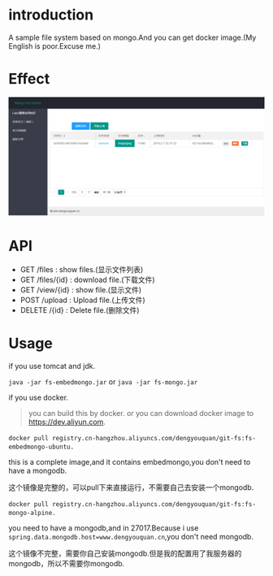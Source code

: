 # introduction
A sample file system based on mongo.And you can get docker image.(My English is poor.Excuse me.)
# Effect
![show result](images/mongo-fs.png)
# API
+ GET /files : show files.(显示文件列表)
+ GET /files/{id} : download file.(下载文件)
+ GET /view/{id} : show file.(显示文件)
+ POST /upload : Upload file.(上传文件)
+ DELETE /{id} : Delete file.(删除文件)

# Usage
if you use tomcat and jdk.

`java -jar fs-embedmongo.jar`
or
`java -jar fs-mongo.jar`

if you use docker.
>you can build this by docker.
or you can download docker image to <https://dev.aliyun.com>.

`docker pull registry.cn-hangzhou.aliyuncs.com/dengyouquan/git-fs:fs-embedmongo-ubuntu.`

this is a complete image,and it contains embedmongo,you don't need to have a mongodb.

这个镜像是完整的，可以pull下来直接运行，不需要自己去安装一个mongodb.

`docker pull registry.cn-hangzhou.aliyuncs.com/dengyouquan/git-fs:fs-mongo-alpine.`

you need to have a mongodb,and in 27017.Because i use
`spring.data.mongodb.host=www.dengyouquan.cn`,you don't need mongodb.


这个镜像不完整，需要你自己安装mongodb.但是我的配置用了我服务器的mongodb，所以不需要你mongodb.
